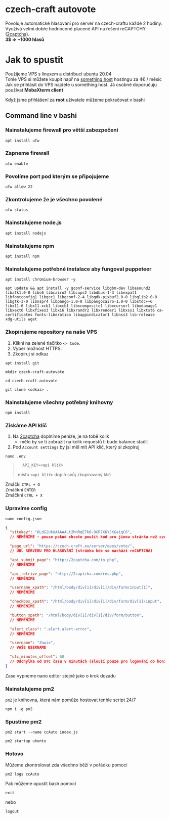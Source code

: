 # czech-craft autovote

Povoluje automatické hlasování pro server na czech-craftu každé 2 hodiny.  
Využívá velmi dobře hodnocené placené API na řešení reCAPTCHY ([2captcha](https://2captcha.com/enterpage)).  
**3$ => ~1000 hlasů**

# Jak to spustit

Použijeme VPS s linuxem a distribucí ubuntu 20.04  
Tohle VPS si můžete koupit např na [something.host](https://cp.something.host) hostingu za 4€ / měsíc  
Jak se přihlásit do VPS najdete u something.host. Já osobně doporučuju používat **MobaXterm client**

Když jsme přihlášení za **root** uživatele můžeme pokračovat v bashi

## Command line v bashi

### Nainstalujeme firewall pro větší zabezpečení

```
apt install ufw
```

### Zapneme firewall

```
ufw enable
```

### Povolíme port pod kterým se připojujeme

```
ufw allow 22
```

### Zkontrolujeme že je všechno povolené

```
ufw status
```

### Nainstalujeme node.js

```
apt install nodejs
```

### Nainstalujeme npm

```
apt install npm
```

### Nainstalujeme potřebné instalace aby fungoval puppeteer

```
apt install chromium-browser -y
```

```
apt update && apt install -y gconf-service libgbm-dev libasound2 libatk1.0-0 libc6 libcairo2 libcups2 libdbus-1-3 libexpat1 libfontconfig1 libgcc1 libgconf-2-4 libgdk-pixbuf2.0-0 libglib2.0-0 libgtk-3-0 libnspr4 libpango-1.0-0 libpangocairo-1.0-0 libstdc++6 libx11-6 libx11-xcb1 libxcb1 libxcomposite1 libxcursor1 libxdamage1 libxext6 libxfixes3 libxi6 libxrandr2 libxrender1 libxss1 libxtst6 ca-certificates fonts-liberation libappindicator1 libnss3 lsb-release xdg-utils wget
```

### Zkopírujeme repository na naše VPS

1. Klikni na zelené tlačítko `<> Code`.
2. Vyber možnost HTTPS.
3. Zkopíruj si odkaz

```
apt install git
```

```
mkdir czech-craft-autovote
```

```
cd czech-craft-autovote
```

```
git clone <odkaz> .
```

### Nainstalujeme všechny potřebný knihovny

```
npm install
```

### Získáme API klíč

1. Na [2captcha](https://2captcha.com/enterpage) doplníme peníze, je na tobě kolik
   - mělo by se ti zobrazit na kolik requestů ti bude balance stačit
2. Pod `Account settings` by jsi měl mít API klíč, který si zkopíruj

```
nano .env
```

>       API_KEY=<api klíč>
>
> místo `<api klíč>` doplň svůj zkopírovaný klíč

Zmáčki `CTRL + O`  
Zmáčkni `ENTER`  
Zmáčkni `CTRL + X`

### Upravíme config

```
nano config.json
```

```json
{
  "sitekey": "6LdG2UkUAAAAALt2hHRqE7k0-9GR7XKYJKGaiqC6",
  // NEMĚNÍME - pouze pokud chcete použít kód pro jinou stránku než czech-craft

  "page_url": "https://czech-craft.eu/server/epes/vote/",
  // URL SERVERU PRO HLASOVÁNÍ (stránka kde se nachází reCAPTCHA)

  "api_submit_page": "http://2captcha.com/in.php",
  // NEMĚNÍME

  "api_retrive_page": "http://2captcha.com/res.php",
  // NEMĚNÍME

  "username_xpath": "/html/body/div[1]/div[1]/div/form/input[1]",
  // NEMĚNÍME

  "checkbox_xpath": "/html/body/div[1]/div[1]/div/form/div[1]/input",
  // NEMĚNÍME

  "button_xpath": "/html/body/div[1]/div[1]/div/form/button",
  // NEMĚNÍME

  "alert_class": ".alert.alert-error",
  // NEMĚNÍME

  "username": "Zowix",
  // VAŠE USERNAME

  "utc_minutes_offset": 60
  // Odchylka od UTC času v minutách (slouží pouze pro logování do konzole) - NEDŮLEŽITÉ
}
```

Zase vypneme nano editor stejně jako o krok dozadu

### Nainstalujeme pm2

`pm2` je knihovna, která nám pomůže hostovat tenhle script 24/7

```
npm i -g pm2
```

### Spustíme pm2

```
pm2 start --name ccAuto index.js
```

```
pm2 startup ubuntu
```

### Hotovo

Můžeme zkontrolovat zda všechno běží v pořádku pomocí

```
pm2 logs ccAuto
```

Pak můžeme opustit bash pomocí

```
exit
```

nebo

```
logout
```
